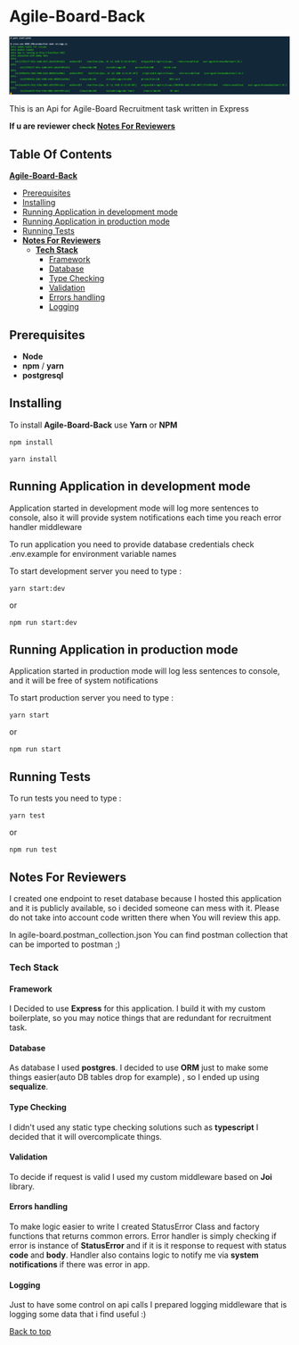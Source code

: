 # Agile-Board-Back

![Working Api](api.png)

This is an Api for Agile-Board Recruitment task written in Express

**If u are reviewer check [Notes For Reviewers](#notes-for-reviewers)**

## Table Of Contents

**[Agile-Board-Back](#agile-board-back)**

- [Prerequisites](#prerequisites)
- [Installing](#installing)
- [Running Application in development mode](#running-application-in-development-mode)
- [Running Application in production mode](#running-application-in-production-mode)
- [Running Tests](#running-tests)
- **[Notes For Reviewers](#notes-for-reviewers)**
  - **[Tech Stack](#tech-stack)**
    - [Framework](#framework)
    - [Database](#database)
    - [Type Checking](#type-checking)
    - [Validation](#validation)
    - [Errors handling](#errors-handling)
    - [Logging](#logging)

## Prerequisites

- **Node**
- **npm** / **yarn**
- **postgresql**

## Installing

To install **Agile-Board-Back** use **Yarn** or **NPM**

```
npm install
```

```
yarn install
```

## Running Application in development mode

Application started in development mode will log more sentences to console,
also it will provide system notifications each time you reach error handler middleware

To run application you need to provide database credentials
check .env.example for environment variable names

To start development server you need to type :

```
yarn start:dev
```

or

```
npm run start:dev
```

## Running Application in production mode

Application started in production mode will log less sentences to console, and it will be free of system notifications

To start production server you need to type :

```
yarn start
```

or

```
npm run start
```

## Running Tests

To run tests you need to type :

```
yarn test
```

or

```
npm run test
```

## Notes For Reviewers

I created one endpoint to reset database because I hosted this application and it is publicly available, so i decided someone can mess with it. Please do not take into account code written there when You will review this app.

In agile-board.postman_collection.json You can find postman collection that can be imported to postman ;)

### Tech Stack

#### Framework

I Decided to use **Express** for this application. I build it with my custom boilerplate, so you may notice things that are redundant for recruitment task.

#### Database

As database I used **postgres**. I decided to use **ORM** just to make some things easier(auto DB tables drop for example) , so I ended up using **sequalize**.

#### Type Checking

I didn't used any static type checking solutions such as **typescript** I decided that it will overcomplicate things.

#### Validation

To decide if request is valid I used my custom middleware based on **Joi** library.

#### Errors handling

To make logic easier to write I created StatusError Class and factory functions that returns common errors.
Error handler is simply checking if error is instance of **StatusError** and if it is it response to request with status **code** and **body**. Handler also contains logic to notify me via **system notifications** if there was error in app.

#### Logging

Just to have some control on api calls I prepared logging middleware that is logging some data that i find useful :)

[Back to top](#Agile-Board-Back)
